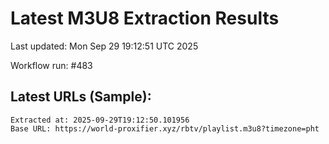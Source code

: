 # Latest M3U8 Extraction Results

Last updated: Mon Sep 29 19:12:51 UTC 2025

Workflow run: #483

## Latest URLs (Sample):
```
Extracted at: 2025-09-29T19:12:50.101956
Base URL: https://world-proxifier.xyz/rbtv/playlist.m3u8?timezone=pht

```

